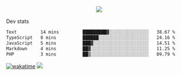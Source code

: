 <h3 align="center">
  <a href="https://github.com/spoopy2023">
      <img src="https://github-profile-trophy.vercel.app/?username=Spoopy2023&no-bg=true&no-frame=true">
  </a>
</h3>

Dev stats
<!--START_SECTION:waka-->

```txt
Text         14 mins         █████████▓░░░░░░░░░░░░░░░   38.67 %
TypeScript   8 mins          ██████░░░░░░░░░░░░░░░░░░░   24.16 %
JavaScript   5 mins          ███▓░░░░░░░░░░░░░░░░░░░░░   14.51 %
Markdown     4 mins          ██▓░░░░░░░░░░░░░░░░░░░░░░   11.25 %
PHP          3 mins          ██▒░░░░░░░░░░░░░░░░░░░░░░   09.79 %
```

<!--END_SECTION:waka-->
[![wakatime](https://wakatime.com/badge/user/018ece4c-ff65-47b1-86a2-26e4e720c978.svg)](https://wakatime.com/@mac_g)
<img src="https://camo.githubusercontent.com/935c1e1091fb0ce9d975d06263ed4bc014721cd7e52b557f59b07c85da01afe3/68747470733a2f2f6b6f6d617265762e636f6d2f67687076632f3f757365726e616d653d5843726166744d616e3532266c6162656c3d566965777326636f6c6f723d626c7565267374796c653d706c6173746963">

